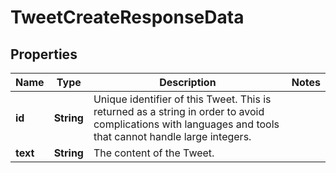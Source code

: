 

# TweetCreateResponseData


## Properties

Name | Type | Description | Notes
------------ | ------------- | ------------- | -------------
**id** | **String** | Unique identifier of this Tweet. This is returned as a string in order to avoid complications with languages and tools that cannot handle large integers. | 
**text** | **String** | The content of the Tweet. | 



